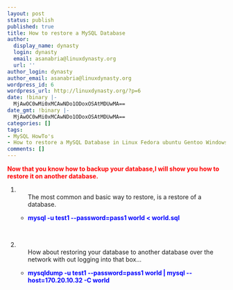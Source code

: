 ```yaml
---
layout: post
status: publish
published: true
title: How to restore a MySQL Database
author:
  display_name: dynasty
  login: dynasty
  email: asanabria@linuxdynasty.org
  url: ''
author_login: dynasty
author_email: asanabria@linuxdynasty.org
wordpress_id: 6
wordpress_url: http://linuxdynasty.org/?p=6
date: !binary |-
  MjAwOC0wMi0xMCAwNDo1ODoxOSAtMDUwMA==
date_gmt: !binary |-
  MjAwOC0wMi0xMCAwNDo1ODoxOSAtMDUwMA==
categories: []
tags:
- MySQL HowTo's
- How to restore a MySQL Database in Linux Fedora ubuntu Gentoo Windows
comments: []
---
```

<p><strong><span style="color: red">Now that you know how to backup your database,I will show you how to restore it on another database.</span></strong> </p>
<ol>
<li>
<ul>
The most common and basic way to restore, is a restore of a database.</p>
<li><span style="color: blue"><strong>mysql -u test1 --password=pass1 world &lt; world.sql</strong></span></li>
</ul>
<p><span style="color: blue"><strong><br />
</strong></span> </li>
<li>
<ul>
How about restoring your database to another database over the network with out logging into that box...</p>
<li><strong><span style="color: blue">mysqldump -u test1 --password=pass1 world | mysql --host=170.20.10.32 -C world</span></strong></li>
</ul>
</li>
</ol>

